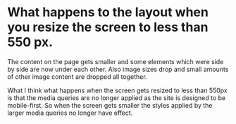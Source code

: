 # What happens to the layout when you resize the screen to less than 550 px.
The content on the page gets smaller and some elements which were side by side are now under each other. Also  image sizes drop and small amounts of other image content are dropped all together.

What I think what happens when the screen gets resized to less than 550px is that the media queries are no longer applied as the site is designed to be mobile-first. So when the screen gets smaller the styles applied by the larger media queries no longer have effect.
